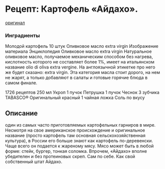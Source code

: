 # Рецепт: Картофель «Айдахо».
[оригинал](https://eda.ru/recepty/osnovnye-blyuda/kartofel-ajdaho-30625)

### Инградиенты
Молодой картофель
10 штук
Оливковое масло extra virgin
Изображение материала
Энциклопедия
Оливковое масло extra virgin
Натуральное оливковое масло, получаемое механическим способом без нагрева, кислотность которого не составляет более 1%, имеет на итальянском название olio di oliva extra vergine. На англоязычной этикетке про него же будет сказано: extra virgin. Эта категория масла стоит дорого, на нем не жарят, а только добавляют в салаты и готовые горячие блюда в самом финале. 

 

1726 рецептов
250 мл
Укроп
1 пучок
Петрушка
1 пучок
Чеснок
3 зубчика
TABASCO® Оригинальный красный
1 чайная ложка
Соль
по вкусу

## Описание
один из самых часто приготовляемых картофельных гарниров в мире. 
Несмотря на свое американское происхождение и оригинальное название 
(просто картофель там основная сельскохозяйственная культура), 
в России его больше знают как картофель по-деревенски. 
Чаще всего он подается к жареному мясу. Мясо может быть в любой форме: стейк, бургер, тонкая соломка. 
Впрочем, «Айдахо» вполне убедителен и без протеиновых скреп. 
Сам по себе. Как свой собственный штат Айдахо.